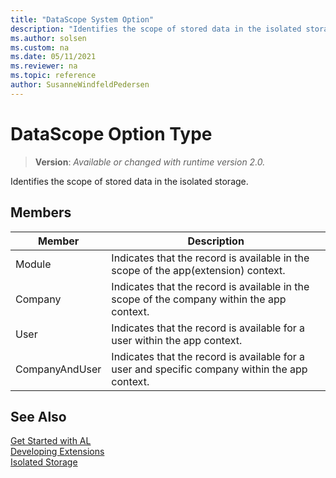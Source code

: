 ```yaml
---
title: "DataScope System Option"
description: "Identifies the scope of stored data in the isolated storage."
ms.author: solsen
ms.custom: na
ms.date: 05/11/2021
ms.reviewer: na
ms.topic: reference
author: SusanneWindfeldPedersen
---
```

[//]: # (START>DO_NOT_EDIT)
[//]: # (IMPORTANT:Do not edit any of the content between here and the END>DO_NOT_EDIT.)
[//]: # (Any modifications should be made in the .xml files in the ModernDev repo.)
# DataScope Option Type
> **Version**: _Available or changed with runtime version 2.0._

Identifies the scope of stored data in the isolated storage.

## Members
|  Member  |  Description  |
|----------------|---------------|
|Module|Indicates that the record is available in the scope of the app(extension) context.|
|Company|Indicates that the record is available in the scope of the company within the app context.|
|User|Indicates that the record is available for a user within the app context.|
|CompanyAndUser|Indicates that the record is available for a user and specific company within the app context.|

[//]: # (IMPORTANT: END>DO_NOT_EDIT)


## See Also

[Get Started with AL](../../devenv-get-started.md)  
[Developing Extensions](../../devenv-dev-overview.md)  
[Isolated Storage](../../devenv-isolated-storage.md)